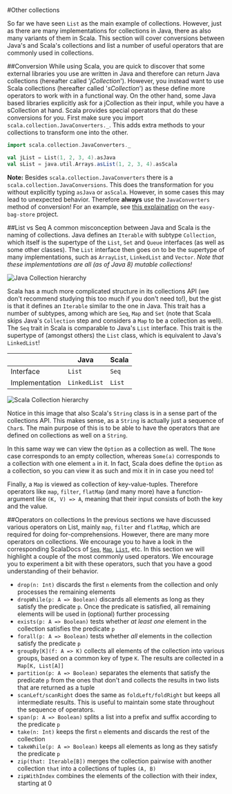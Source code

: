 #Other collections

So far we have seen `List` as the main example of collections. However, just as there are many implementations for collections in Java, there as also many variants of them in Scala. This section will cover conversions between Java's and Scala's collections and list a number of useful operators that are commonly used in collections.
 
##Conversion
While using Scala, you are quick to discover that some external libraries you use are written in Java and therefore can return Java collections (hereafter called '*jCollection*'). However, you instead want to use Scala collections (hereafter called '*sCollection*') as these define more operators to work with in a functional way. On the other hand, some Java based libraries explicitly ask for a jCollection as their input, while you have a sCollection at hand. Scala provides special operators that do these conversions for you. First make sure you import `scala.collection.JavaConverters._`. This adds extra methods to your collections to transform one into the other.

```scala
import scala.collection.JavaConverters._

val jList = List(1, 2, 3, 4).asJava
val sList = java.util.Arrays.asList(1, 2, 3, 4).asScala
```

**Note:** Besides `scala.collection.JavaConverters` there is a `scala.collection.JavaConversions`. This does the transformation for you without explicitly typing `asJava` or `asScala`. However, in some cases this may lead to unexpected behavior. Therefore **always** use the `JavaConverters` method of conversion! For an example, see [this explaination](https://github.com/DANS-KNAW/easy-bag-store/pull/2/files/4884897a43c75550ec6742e08617b8fbc74f0f96#r68929446) on the `easy-bag-store` project.

##List vs Seq
A common misconception between Java and Scala is the naming of collections. Java defines an `Iterable` with subtype `Collection`, which itself is the supertype of the `List`, `Set` and `Queue` interfaces (as well as some other classes). The `List` interface then goes on to be the supertype of many implementations, such as `ArrayList`, `LinkedList` and `Vector`. *Note that these implementations are all (as of Java 8) mutable collections!*

![Java Collection hierarchy](http://www.hsufengko.com/uploads/8/0/5/7/8057674/9060885_orig.jpg)

Scala has a much more complicated structure in its collections API (we don't recommend studying this too much if you don't need to!), but the gist is that it defines an `Iterable` similar to the one in Java. This trait has a number of subtypes, among which are `Seq`, `Map` and `Set` (note that Scala skips Java's `Collection` step and considers a `Map` to be a collection as well). The `Seq` trait in Scala is comparable to Java's `List` interface. This trait is the supertype of (amongst others) the `List` class, which is equivalent to Java's `LinkedList`!

|              |Java        |Scala |
|--------------|------------|------|
|Interface     |`List`      |`Seq` |
|Implementation|`LinkedList`|`List`|
 
 ![Scala Collection hierarchy](http://docs.scala-lang.org/resources/images/collections.immutable.png)
 
Notice in this image that also Scala's `String` class is in a sense part of the collections API. This makes sense, as a `String` is actually just a sequence of `Char`s. The main purpose of this is to be able to have the operators that are defined on collections as well on a `String`.

In this same way we can view the `Option` as a collection as well. The `None` case corresponds to an empty collection, whereas `Some(a)` corresponds to a collection with one element `a` in it. In fact, Scala does define the `Option` as a collection, so you can view it as such and mix it in in case you need to!

Finally, a `Map` is viewed as collection of key-value-tuples. Therefore operators like `map`, `filter`, `flatMap` (and many more) have a function-argument like `(K, V) => A`, meaning that their input consists of both the key and the value. 

##Operators on collections
In the previous sections we have discussed various operators on List, mainly `map`, `filter` and `flatMap`, which are required for doing for-comprehensions. However, there are many more operators on collections. We encourage you to have a look in the corresponding ScalaDocs of [`Seq`](http://www.scala-lang.org/api/current/#scala.collection.Seq), [`Map`](http://www.scala-lang.org/api/current/#scala.collection.Map), [`List`](http://www.scala-lang.org/api/current/#scala.collection.immutable.List), etc. In this section we will highlight a couple of the most commonly used operators. We encourage you to experiment a bit with these operators, such that you have a good understanding of their behavior.

* `drop(n: Int)` discards the first `n` elements from the collection and only processes the remaining elements 
* `dropWhile(p: A => Boolean)` discards all elements as long as they satisfy the predicate `p`. Once the predicate is satisfied, all remaining elements will be used in (optional) further processing
* `exists(p: A => Boolean)` tests whether *at least one* element in the collection satisfies the predicate `p`
* `forall(p: A => Boolean)` tests whether *all* elements in the collection satisfy the predicate `p`
* `groupBy[K](f: A => K)` collects all elements of the collection into various groups, based on a common key of type `K`. The results are collected in a `Map[K, List[A]]`
* `partition(p: A => Boolean)` separates the elements that satisfy the predicate `p` from the ones that don't and collects the results in two lists that are returned as a tuple
* `scanLeft/scanRight` does the same as `foldLeft/foldRight` but keeps all intermediate results. This is useful to maintain some state throughout the sequence of operators. 
* `span(p: A => Boolean)` splits a list into a prefix and suffix according to the predicate `p` 
* `take(n: Int)` keeps the first `n` elements and discards the rest of the collection
* `takeWhile(p: A => Boolean)` keeps all elements as long as they satisfy the predicate `p`
* `zip(that: Iterable[B])` merges the collection pairwise with another collection `that` into a collections of tuples `(A, B)`
* `zipWithIndex` combines the elements of the collection with their index, starting at 0
